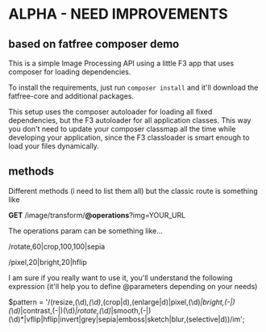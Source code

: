 # ALPHA - NEED IMPROVEMENTS

## based on fatfree composer demo

This is a simple Image Processing API using a little F3 app that uses composer for loading dependencies.

To install the requirements, just run `composer install` and it'll download the fatfree-core and additional packages.

This setup uses the composer autoloader for loading all fixed dependencies, but the F3 autoloader for all application classes. 
This way you don't need to update your composer classmap all the time while developing your application, since the F3 classloader is smart enough to load your files dynamically. 

## methods 

Different methods (i need to list them all) but the classic route is something like

**GET** /image/transform/**@operations**?img=YOUR_URL 

The operations param can be something like... 

/rotate,60|crop,100,100|sepia

/pixel,20|bright,20|hflip

I am sure if you really want to use it, you'll understand the following expression (it'll help you to define @parameters depending on your needs)

 $pattern = '/(resize,(\d)*,(\d)*,(crop|d),(enlarge|d)|pixel,(\d)*|bright,(-|)(\d)*|contrast,(-|)(\d)*|rotate,(\d)*|smooth,(-|)(\d)*|vflip|hflip|invert|grey|sepia|emboss|sketch|blur,(selective|d))/im';
